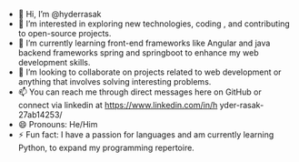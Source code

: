 - 👋 Hi, I’m @hyderrasak
- 👀 I’m interested in exploring new technologies, coding , and contributing to open-source projects.
- 🌱 I’m currently learning front-end frameworks like Angular and java backend frameworks spring and springboot to enhance my web development skills.
- 💞️ I’m looking to collaborate on projects related to  web development or anything that involves solving interesting problems.
- 📫 You can reach me through direct messages here on GitHub or connect via linkedin at https://www.linkedin.com/in/h
yder-rasak-27ab14253/
- 😄 Pronouns: He/Him
- ⚡ Fun fact: I have a passion for languages and am currently learning Python, to expand my programming repertoire.
